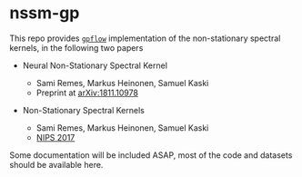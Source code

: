 # nssm-gp

This repo provides [`gpflow`](https://github.com/GPflow/GPflow) implementation of the non-stationary spectral kernels, in the following two papers
 * Neural Non-Stationary Spectral Kernel
   * Sami Remes, Markus Heinonen, Samuel Kaski
   * Preprint at [arXiv:1811.10978](https://arxiv.org/abs/1811.10978)
   
 * Non-Stationary Spectral Kernels
   * Sami Remes, Markus Heinonen, Samuel Kaski
   * [NIPS 2017](http://papers.nips.cc/paper/7050-non-stationary-spectral-kernels)
   
Some documentation will be included ASAP, most of the code and datasets should be available here.
